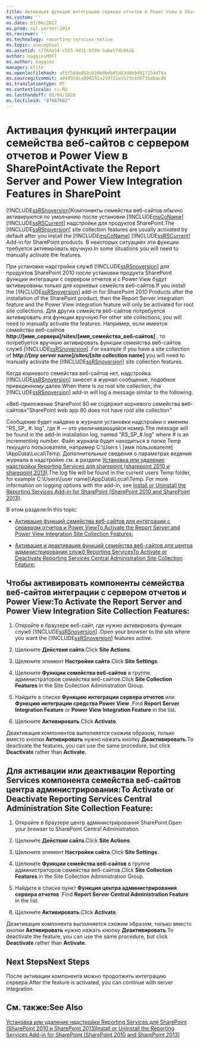 ```yaml
---
title: Активация функций интеграции сервера отчетов и Power View в SharePoint | Документация Майкрософт
ms.custom: ''
ms.date: 03/06/2017
ms.prod: sql-server-2014
ms.reviewer: ''
ms.technology: reporting-services-native
ms.topic: conceptual
ms.assetid: c7f64a54-c555-4d31-bf99-3abe57dc8626
author: maggiesMSFT
ms.author: maggies
manager: kfile
ms.openlocfilehash: af5f544e959c039b0bdb85d63d0b94917254d78a
ms.sourcegitcommit: ad4d92dce894592a259721a1571b1d8736abacdb
ms.translationtype: MT
ms.contentlocale: ru-RU
ms.lasthandoff: 08/04/2020
ms.locfileid: "87667602"
---
```

# <a name="activate-the-report-server-and-power-view-integration-features-in-sharepoint"></a><span data-ttu-id="df232-102">Активация функций интеграции семейства веб-сайтов с сервером отчетов и Power View в SharePoint</span><span class="sxs-lookup"><span data-stu-id="df232-102">Activate the Report Server and Power View Integration Features in SharePoint</span></span>
  <span data-ttu-id="df232-103">[!INCLUDE[ssRSnoversion](../includes/ssrsnoversion-md.md)]Компоненты семейства веб-сайтов обычно активируются по умолчанию после установки [!INCLUDE[msCoName](../includes/msconame-md.md)] [!INCLUDE[ssRSCurrent](../includes/ssrscurrent-md.md)] надстройки для продуктов SharePoint.</span><span class="sxs-lookup"><span data-stu-id="df232-103">The [!INCLUDE[ssRSnoversion](../includes/ssrsnoversion-md.md)] site collection features are usually activated by default after you install the [!INCLUDE[msCoName](../includes/msconame-md.md)] [!INCLUDE[ssRSCurrent](../includes/ssrscurrent-md.md)] Add-in for SharePoint products.</span></span> <span data-ttu-id="df232-104">В некоторых ситуациях эти функции требуется активировать вручную.</span><span class="sxs-lookup"><span data-stu-id="df232-104">In some situations you will need to manually activate the features.</span></span>  
  
 <span data-ttu-id="df232-105">При установке надстройки служб [!INCLUDE[ssRSnoversion](../includes/ssrsnoversion-md.md)] для продуктов SharePoint 2010 после установки продукта SharePoint функции интеграции с сервером отчетов и с Power View будут активированы только для корневых семейств веб-сайтов.</span><span class="sxs-lookup"><span data-stu-id="df232-105">If you install the [!INCLUDE[ssRSnoversion](../includes/ssrsnoversion-md.md)] add-in for SharePoint 2010 Products after the installation of the SharePoint product, then the Report Server integration feature and the Power View integration feature will only be activated for root site collections.</span></span> <span data-ttu-id="df232-106">Для других семейств веб-сайтов потребуется активировать эти функции вручную.</span><span class="sxs-lookup"><span data-stu-id="df232-106">For other site collections, you will need to manually activate the features.</span></span> <span data-ttu-id="df232-107">Например, если имеется семейство веб-сайтов **http://[имя_сервера]/sites/[имя_семейства_веб-сайтов]** , то потребуется вручную активировать функции семейства веб-сайтов служб [!INCLUDE[ssRSnoversion](../includes/ssrsnoversion-md.md)] .</span><span class="sxs-lookup"><span data-stu-id="df232-107">For example if you have a site collection of **http://[my server name]/sites/[site collection name]** you will need to manually activate the [!INCLUDE[ssRSnoversion](../includes/ssrsnoversion-md.md)] site collection features.</span></span>  
  
 <span data-ttu-id="df232-108">Когда корневого семейства веб-сайтов нет, надстройка [!INCLUDE[ssRSnoversion](../includes/ssrsnoversion-md.md)] занесет в журнал сообщение, подобное приведенному далее.</span><span class="sxs-lookup"><span data-stu-id="df232-108">When there is no root site collection, the [!INCLUDE[ssRSnoversion](../includes/ssrsnoversion-md.md)] add-in will log a message similar to the following.</span></span>  
  
 <span data-ttu-id="df232-109">«Веб-приложение SharePoint 80 не содержит корневого семейства веб-сайтов»</span><span class="sxs-lookup"><span data-stu-id="df232-109">"SharePoint web app 80 does not have root site collection"</span></span>  
  
 <span data-ttu-id="df232-110">Сообщение будет найдено в журнале установки надстройки с именем "RS_SP_ #. log", где # — это увеличивающийся номер.</span><span class="sxs-lookup"><span data-stu-id="df232-110">The message will be found in the add-in installation log, named "RS_SP_#.log" where # is an incrementing number.</span></span> <span data-ttu-id="df232-111">Файл журнала будет находиться в папке Temp текущего пользователя, например C:\Users \\ [имя пользователя] \AppData\Local\Temp. Дополнительные сведения о параметрах ведения журнала в надстройке см. в разделе [Установка или удаление надстройки Reporting Services для sharepoint &#40;sharepoint 2010 и sharepoint 2013&#41;](install-windows/install-or-uninstall-the-reporting-services-add-in-for-sharepoint.md).</span><span class="sxs-lookup"><span data-stu-id="df232-111">The log file will be found in the current users Temp folder, for example C:\Users\\[user name]\AppData\Local\Temp. For more information on logging options with the add-in, see [Install or Uninstall the Reporting Services Add-in for SharePoint &#40;SharePoint 2010 and SharePoint 2013&#41;](install-windows/install-or-uninstall-the-reporting-services-add-in-for-sharepoint.md).</span></span>  
  
 <span data-ttu-id="df232-112">В этом разделе:</span><span class="sxs-lookup"><span data-stu-id="df232-112">In this topic:</span></span>  
  
-   [<span data-ttu-id="df232-113">Активация функций семейства веб-сайтов для интеграции с сервером отчетов и Power View</span><span class="sxs-lookup"><span data-stu-id="df232-113">To Activate the Report Server and Power View Integration Site Collection Features:</span></span>](#bkmk_features)  
  
-   [<span data-ttu-id="df232-114">Активация и деактивация функций семейства веб-сайтов для центра администрирования служб Reporting Services</span><span class="sxs-lookup"><span data-stu-id="df232-114">To Activate or Deactivate Reporting Services Central Administration Site Collection Feature:</span></span>](#bkmk_centraladmin)  
  
##  <a name="to-activate-the-report-server-and-power-view-integration-site-collection-features"></a><a name="bkmk_features"></a><span data-ttu-id="df232-115">Чтобы активировать компоненты семейства веб-сайтов интеграции с сервером отчетов и Power View:</span><span class="sxs-lookup"><span data-stu-id="df232-115">To Activate the Report Server and Power View Integration Site Collection Features:</span></span>  
  
1.  <span data-ttu-id="df232-116">Откройте в браузере веб-сайт, где нужно активировать функции служб [!INCLUDE[ssRSnoversion](../includes/ssrsnoversion-md.md)] .</span><span class="sxs-lookup"><span data-stu-id="df232-116">Open your browser to the site where you want the [!INCLUDE[ssRSnoversion](../includes/ssrsnoversion-md.md)] features active.</span></span>  
  
2.  <span data-ttu-id="df232-117">Щелкните **Действия сайта**.</span><span class="sxs-lookup"><span data-stu-id="df232-117">Click **Site Actions**.</span></span>  
  
3.  <span data-ttu-id="df232-118">Щелкните элемент **Настройки сайта**.</span><span class="sxs-lookup"><span data-stu-id="df232-118">Click **Site Settings**.</span></span>  
  
4.  <span data-ttu-id="df232-119">Щелкните **Функции семейства веб-сайтов** в группе администраторов семейства веб-сайтов.</span><span class="sxs-lookup"><span data-stu-id="df232-119">Click **Site Collection Features** in the Site Collection Administration Group.</span></span>  
  
5.  <span data-ttu-id="df232-120">Найдите в списке **Функцию интеграции сервера отчетов** или **Функцию интеграции средства Power View** .</span><span class="sxs-lookup"><span data-stu-id="df232-120">Find **Report Server Integration Feature** or **Power View Integration Feature** in the list.</span></span>  
  
6.  <span data-ttu-id="df232-121">Щелкните **Активировать**.</span><span class="sxs-lookup"><span data-stu-id="df232-121">Click **Activate**.</span></span>  
  
 <span data-ttu-id="df232-122">Деактивация компонентов выполняется схожим образом, только вместо кнопки **Активировать** нужно нажать кнопку **Деактивировать**.</span><span class="sxs-lookup"><span data-stu-id="df232-122">To deactivate the features, you can use the same procedure, but click **Deactivate** rather than **Activate.**</span></span>  
  
##  <a name="to-activate-or-deactivate-reporting-services-central-administration-site-collection-feature"></a><a name="bkmk_centraladmin"></a><span data-ttu-id="df232-123">Для активации или деактивации Reporting Services компонента семейства веб-сайтов центра администрирования:</span><span class="sxs-lookup"><span data-stu-id="df232-123">To Activate or Deactivate Reporting Services Central Administration Site Collection Feature:</span></span>  
  
1.  <span data-ttu-id="df232-124">Откройте в браузере центр администрирования SharePoint.</span><span class="sxs-lookup"><span data-stu-id="df232-124">Open your browser to SharePoint Central Administration.</span></span>  
  
2.  <span data-ttu-id="df232-125">Щелкните **Действия сайта**.</span><span class="sxs-lookup"><span data-stu-id="df232-125">Click **Site Actions**.</span></span>  
  
3.  <span data-ttu-id="df232-126">Щелкните элемент **Настройки сайта**.</span><span class="sxs-lookup"><span data-stu-id="df232-126">Click **Site Settings**.</span></span>  
  
4.  <span data-ttu-id="df232-127">Щелкните **Функции семейства веб-сайтов** в группе администраторов семейства веб-сайтов.</span><span class="sxs-lookup"><span data-stu-id="df232-127">Click **Site Collection Features** in the Site Collection Administration Group.</span></span>  
  
5.  <span data-ttu-id="df232-128">Найдите в списке пункт **Функция центра администрирования сервера отчетов** .</span><span class="sxs-lookup"><span data-stu-id="df232-128">Find **Report Server Central Administration Feature** in the list.</span></span>  
  
6.  <span data-ttu-id="df232-129">Щелкните **Активировать**.</span><span class="sxs-lookup"><span data-stu-id="df232-129">Click **Activate**.</span></span>  
  
 <span data-ttu-id="df232-130">Деактивация компонента выполняется схожим образом, только вместо кнопки **Активировать** нужно нажать кнопку **Деактивировать**.</span><span class="sxs-lookup"><span data-stu-id="df232-130">To deactivate the feature, you can use the same procedure, but click **Deactivate** rather than **Activate.**</span></span>  
  
## <a name="next-steps"></a><span data-ttu-id="df232-131">Next Steps</span><span class="sxs-lookup"><span data-stu-id="df232-131">Next Steps</span></span>  
 <span data-ttu-id="df232-132">После активации компонента можно продолжить интеграцию сервера.</span><span class="sxs-lookup"><span data-stu-id="df232-132">After the feature is activated, you can continue with server integration.</span></span>  
  
## <a name="see-also"></a><span data-ttu-id="df232-133">См. также:</span><span class="sxs-lookup"><span data-stu-id="df232-133">See Also</span></span>  
 [<span data-ttu-id="df232-134">Установка или удаление надстройки Reporting Services для SharePoint &#40;SharePoint 2010 и SharePoint 2013&#41;</span><span class="sxs-lookup"><span data-stu-id="df232-134">Install or Uninstall the Reporting Services Add-in for SharePoint &#40;SharePoint 2010 and SharePoint 2013&#41;</span></span>](install-windows/install-or-uninstall-the-reporting-services-add-in-for-sharepoint.md)  
  
  
